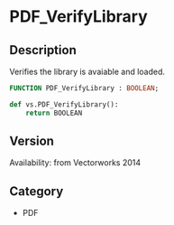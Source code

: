 # PDF_VerifyLibrary

## Description
Verifies the library is avaiable and loaded.

```pascal
FUNCTION PDF_VerifyLibrary : BOOLEAN;
```

```python
def vs.PDF_VerifyLibrary():
    return BOOLEAN
```

## Version
Availability: from Vectorworks 2014

## Category
* PDF

